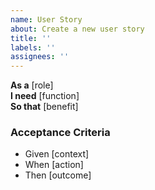 ```yaml
---
name: User Story
about: Create a new user story
title: ''
labels: ''
assignees: ''
---
```


**As a** [role]  
**I need** [function]  
**So that** [benefit]  

### Acceptance Criteria  
- Given [context]  
- When [action]  
- Then [outcome]
